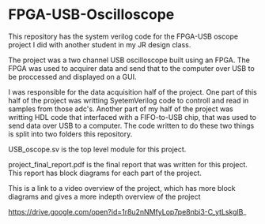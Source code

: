 # FPGA-USB-Oscilloscope

This repository has the system verilog code for the FPGA-USB oscope project I did with another student in my JR design class.

The project was a two channel USB oscilloscope built using an FPGA. The FPGA was used to acquirer data and send that 
to the computer over USB to be proccessed and displayed on a GUI. 

I was responsible for the data acquisition half of the project. One part of this half of the project was writting 
SyetemVerilog code to controll and read in samples from those adc's. Another part of my half of the project was writting 
HDL code that interfaced with a FIFO-to-USB chip, that was used to send data over USB to a computer. 
The code written to do these two things is split into two folders this repository. 

USB_oscope.sv is the top level module for this project. 

project_final_report.pdf is the final report that was written for this project. This report has block diagrams for each part of the project.


This is a link to a video overview of the project, which has more block diagrams and gives a more indepth overview of the project

https://drive.google.com/open?id=1r8u2nNMfyLop7pe8nbi3-C_ytLskglB_
